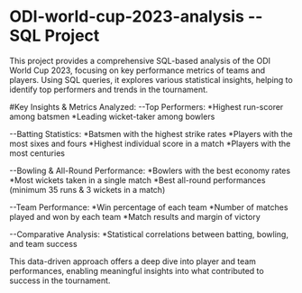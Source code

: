 # ODI-world-cup-2023-analysis --SQL Project
This project provides a comprehensive SQL-based analysis of the ODI World Cup 2023, focusing on key performance metrics of teams and players. Using SQL queries, it explores various statistical insights, helping to identify top performers and trends in the tournament.

#Key Insights & Metrics Analyzed:
--Top Performers:
*Highest run-scorer among batsmen
*Leading wicket-taker among bowlers

--Batting Statistics:
*Batsmen with the highest strike rates
*Players with the most sixes and fours
*Highest individual score in a match
*Players with the most centuries

--Bowling & All-Round Performance:
*Bowlers with the best economy rates
*Most wickets taken in a single match
*Best all-round performances (minimum 35 runs & 3 wickets in a match)

--Team Performance:
*Win percentage of each team
*Number of matches played and won by each team
*Match results and margin of victory

--Comparative Analysis:
*Statistical correlations between batting, bowling, and team success

This data-driven approach offers a deep dive into player and team performances, enabling meaningful insights into what contributed to success in the tournament.
